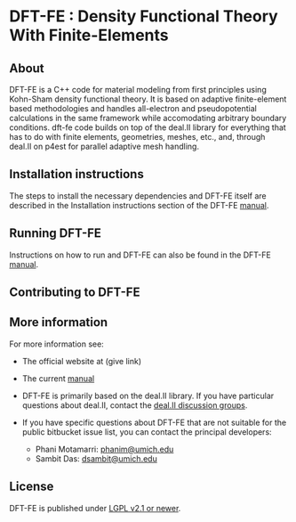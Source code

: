 DFT-FE : Density Functional Theory With Finite-Elements 
=======================================================


About
-----

DFT-FE is a C++ code for material modeling from first principles using Kohn-Sham density functional theory.
It is based on adaptive finite-element based methodologies and handles all-electron and pseudopotential calculations in the 
same framework while accomodating arbitrary boundary conditions. dft-fe code builds on top of the deal.II library for everything 
that has to do with finite elements, geometries, meshes, etc., and, through deal.II on p4est for parallel adaptive mesh handling. 



Installation instructions
-------------------------

The steps to install the necessary dependencies and DFT-FE itself are described
in the Installation instructions section of the DFT-FE [manual](/dftfedevelopers/dftfe/src/manualSkeletonWithParametersList/doc/manual/manual.pdf).



Running DFT-FE
--------------

Instructions on how to run and DFT-FE can also be found in the DFT-FE [manual](/dftfedevelopers/dftfe/src/manualSkeletonWithParametersList/doc/manual/manual.pdf). 



Contributing to DFT-FE
----------------------




More information
----------------

For more information see:

 - The official website at (give link)
 
 - The current [manual](/dftfedevelopers/dftfe/src/manualSkeletonWithParametersList/doc/manual/manual.pdf)
 
 - DFT-FE is primarily based on the deal.II library. If you have particular questions about deal.II, contact the [deal.II discussion groups](https://groups.google.com/d/forum/dealii).
 
 - If you have specific questions about DFT-FE that are not suitable for the public bitbucket issue list, you can contact the principal developers:

    - Phani Motamarri: phanim@umich.edu
    - Sambit Das: dsambit@umich.edu



License
-------

DFT-FE is published under [LGPL v2.1 or newer](LICENSE).
